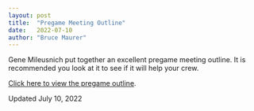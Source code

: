 ```yaml
---
layout: post
title:  "Pregame Meeting Outline"
date:   2022-07-10
author: "Bruce Maurer"
---
```


Gene Mileusnich put together an excellent pregame meeting outline. It is
recommended you look at it to see if it will help your crew.

[Click here to view the pregame outline](https://storage.googleapis.com/ohsaa-websites/mechanics/2022-crew-pregame.pdf).

Updated July 10, 2022